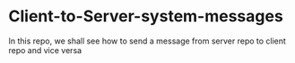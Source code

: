# Client-to-Server-system-messages
In this repo, we shall see how to send a message from server repo to client repo and vice versa

